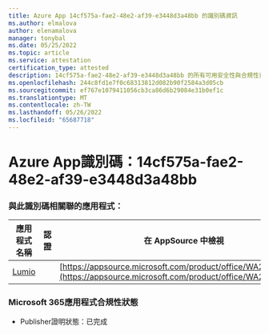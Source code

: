 ```yaml
---
title: Azure App 14cf575a-fae2-48e2-af39-e3448d3a48bb 的識別碼資訊
ms.author: elmalova
author: elenamalova
manager: tonybal
ms.date: 05/25/2022
ms.topic: article
ms.service: attestation
certification_type: attested
description: 14cf575a-fae2-48e2-af39-e3448d3a48bb 的所有可用安全性與合規性資訊。
ms.openlocfilehash: 244c8fd1e7f0c68313812d082b90f2584a3d05cb
ms.sourcegitcommit: ef767e1079411056cb3ca86d6b29084e31b0ef1c
ms.translationtype: MT
ms.contentlocale: zh-TW
ms.lasthandoff: 05/26/2022
ms.locfileid: "65687718"
---
```

# <a name="azure-app-id-14cf575a-fae2-48e2-af39-e3448d3a48bb"></a>Azure App識別碼：14cf575a-fae2-48e2-af39-e3448d3a48bb


### <a name="apps-associated-with-this-id"></a>與此識別碼相關聯的應用程式：
| **應用程式名稱** | **認證** | **在 AppSource 中檢視** |
|--------------|---------------|-----------------------|
| [Lumio](../forward/WA200001874.md) |  | [https://appsource.microsoft.com/product/office/WA200001874](https://appsource.microsoft.com/product/office/WA200001874) |

### <a name="microsoft-365-app-compliance-status"></a>Microsoft 365應用程式合規性狀態
- Publisher證明狀態：已完成
